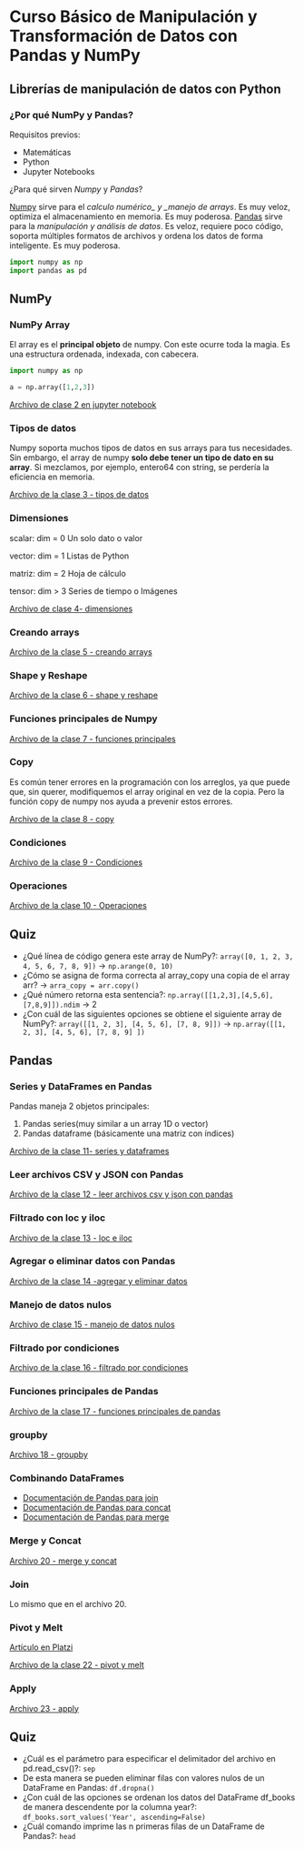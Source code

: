 # Curso Básico de Manipulación y Transformación de Datos con Pandas y NumPy

## Librerías de manipulación de datos con Python

### ¿Por qué NumPy y Pandas?

Requisitos previos:

- Matemáticas
- Python
- Jupyter Notebooks

¿Para qué sirven *Numpy* y *Pandas*?

[Numpy](https://numpy.org/) sirve para el *calculo numérico_ y _manejo de arrays*. Es muy veloz, optimiza el almacenamiento en memoria. Es muy poderosa.
[Pandas](https://pandas.pydata.org/docs/getting_started/index.html) sirve para la *manipulación y análisis de datos*. Es veloz, requiere poco código, soporta múltiples formatos de archivos y ordena los datos de forma inteligente. Es muy poderosa.

```python
import numpy as np
import pandas as pd
```

## NumPy

### NumPy Array

El array es el **principal objeto** de numpy. Con este ocurre toda la magia. Es una estructura ordenada, indexada, con cabecera.

```python
import numpy as np

a = np.array([1,2,3])
```

[Archivo de clase 2 en jupyter notebook](https://colab.research.google.com/drive/1Pw4mJovDm_atbbcXaGogP1H-LZPXNh3R?usp=sharing)

### Tipos de datos

Numpy soporta muchos tipos de datos en sus arrays para tus necesidades. Sin embargo, el array de numpy **solo debe tener un tipo de dato en su array**. Si mezclamos, por ejemplo, entero64 con string, se perdería la eficiencia en memoria.

[Archivo de la clase 3 - tipos de datos](https://colab.research.google.com/drive/17FoT28JrNpHhqo4xwBw5EM0exBIdkXnG?usp=sharing)

### Dimensiones

scalar: dim = 0 Un solo dato o valor

vector: dim = 1 Listas de Python

matriz: dim = 2 Hoja de cálculo

tensor: dim > 3 Series de tiempo o Imágenes

[Archivo de clase 4- dimensiones](https://colab.research.google.com/drive/13d8QL5crJH13RSEQDH8401CRIG6fgyLy?usp=sharing)

### Creando arrays

[Archivo de la clase 5 - creando arrays](https://colab.research.google.com/drive/1hDJQxPY9-p8czNGtAHf72Hc1Ip3DZkM3?usp=sharing)

### Shape y Reshape

[Archivo de la clase 6 - shape y reshape](https://colab.research.google.com/drive/1o_HHHrBp5ozzg5sYECHMaWLdy-Te1iKT?usp=sharing)

### Funciones principales de Numpy

[Archivo de la clase 7 - funciones principales](https://colab.research.google.com/drive/1wAMM3mHMQS_aAL8WwZAVPW8QV9aoEnax?usp=sharing)

### Copy

Es común tener errores en la programación con los arreglos, ya que puede que, sin querer, modifiquemos el array original en vez de la copia. Pero la función copy de numpy nos ayuda a prevenir estos errores.

[Archivo de la clase 8 - copy](https://colab.research.google.com/drive/10GWNUutdrZRjonVZtAquTzRVL7VU3-8s?usp=sharing)

### Condiciones

[Archivo de la clase 9 - Condiciones](https://colab.research.google.com/drive/1BQBCgdxn3Au7ZmYOAupF3nzNn86qr4OD?usp=sharing)

### Operaciones

[Archivo de la clase 10 - Operaciones](https://colab.research.google.com/drive/1tdbvSU9wHr8c3d9iGEqG-J5SCoUeIGIF?usp=sharing)

## Quiz

- ¿Qué línea de código genera este array de NumPy?: `array([0, 1, 2, 3, 4, 5, 6, 7, 8, 9])` -> `np.arange(0, 10)`
- ¿Cómo se asigna de forma correcta al array_copy una copia de el array arr? -> `arra_copy = arr.copy()`
- ¿Qué número retorna esta sentencia?: `np.array([[1,2,3],[4,5,6],[7,8,9]]).ndim` -> 2
- ¿Con cuál de las siguientes opciones se obtiene el siguiente array de NumPy?: `array([[1, 2, 3], [4, 5, 6], [7, 8, 9]])` -> `np.array([[1, 2, 3], [4, 5, 6], [7, 8, 9] ])`

## Pandas

### Series y DataFrames en Pandas

Pandas maneja 2 objetos principales:

1. Pandas series(muy similar a un array 1D o vector)
2. Pandas dataframe (básicamente una matriz con índices)

[Archivo de la clase 11- series y dataframes](https://colab.research.google.com/drive/1C5CbZ9L6vLI0WGeM_HkjFlfMYOglEcOQ?usp=sharing)

### Leer archivos CSV y JSON con Pandas

[Archivo de la clase 12 - leer archivos csv y json con pandas](https://colab.research.google.com/drive/1WcQORM-mkHfoDwhFrF0ESNW8yv-wOUav?usp=sharing)

### Filtrado con loc y iloc

[Archivo de la clase 13 - loc e iloc](https://colab.research.google.com/drive/1WcQORM-mkHfoDwhFrF0ESNW8yv-wOUav?usp=sharing)

### Agregar o eliminar datos con Pandas

[Archivo de la clase 14 -agregar y eliminar datos](https://colab.research.google.com/drive/1o8lFuS7uGA9c1HOxKHcEAZWMJLw0D8zX?usp=sharing)

### Manejo de datos nulos

[Archivo de clase 15 - manejo de datos nulos](https://colab.research.google.com/drive/1J9KiXpdvT7BfsUyi4WesF_fzugcgRySL?usp=sharing)

### Filtrado por condiciones

[Archivo de la clase 16 - filtrado por condiciones](https://colab.research.google.com/drive/1-_NsUjqS_VeO3jAzv9x66hGuzd2G_EEz?usp=sharing)

### Funciones principales de Pandas

[Archivo de la clase 17 - funciones principales de pandas](https://colab.research.google.com/drive/1UJMTTL0ijdMHQsgNhy5A0MNeCezTtowA?usp=sharing)

### groupby

[Archivo 18 - groupby](https://colab.research.google.com/drive/16c_qxqeo69wXoPVE5yBlUXGPT3CCUXwC?usp=sharing)

### Combinando DataFrames

- [Documentación de Pandas para join](https://pandas.pydata.org/docs/reference/api/pandas.DataFrame.join.html?highlight=join#pandas.DataFrame.join)
- [Documentación de Pandas para concat](https://pandas.pydata.org/docs/reference/api/pandas.concat.html?highlight=concat#pandas-concat)
- [Documentación de Pandas para merge](https://pandas.pydata.org/docs/reference/api/pandas.DataFrame.merge.html?highlight=merge#pandas.DataFrame.merge)

### Merge y Concat

[Archivo 20 - merge y concat](https://colab.research.google.com/drive/1HuozMHjxu85s44lUdt_GKKW2IFHmAgZt?usp=sharing)

### Join

Lo mismo que en el archivo 20.

### Pivot y Melt

[Artículo en Platzi](https://platzi.com/clases/2912-pandas-numpy/47995-pivot-y-melt/)

[Archivo de la clase 22 - pivot y melt](https://colab.research.google.com/drive/1ukPX1nxRA3_bkLC8YaSy_C2veTzm_qDY?usp=sharing)

### Apply

[Archivo 23 - apply](https://colab.research.google.com/drive/1-VA2UU13ltbP16xi4jxsmcEcovUc5AfD?usp=sharing)

## Quiz

- ¿Cuál es el parámetro para especificar el delimitador del archivo en pd.read_csv()?: `sep`
- De esta manera se pueden eliminar filas con valores nulos de un DataFrame en Pandas: `df.dropna()`
- ¿Con cuál de las opciones se ordenan los datos del DataFrame df_books de manera descendente por la columna year?: `df_books.sort_values('Year', ascending=False)`
- ¿Cuál comando imprime las n primeras filas de un DataFrame de Pandas?: `head`

